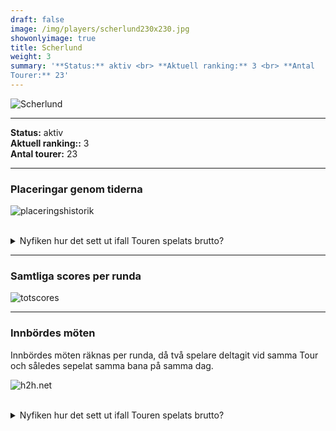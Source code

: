 ```yaml
---  
draft: false  
image: /img/players/scherlund230x230.jpg  
showonlyimage: true  
title: Scherlund  
weight: 3  
summary: '**Status:** aktiv <br> **Aktuell ranking:** 3 <br> **Antal
Tourer:** 23'  
---
```


![Scherlund](/img/players/scherlund230x230.jpg)

------------------------------------------------------------------------

**Status:** aktiv  
**Aktuell ranking::** 3  
**Antal tourer:** 23

------------------------------------------------------------------------

### Placeringar genom tiderna

![placeringshistorik](/playerstats/Scherlund.placing.net.png) <br><br>
<details> <summary>Nyfiken hur det sett ut ifall Touren spelats
brutto?</summary> <p>

![placeringshistorik](/playerstats/Scherlund.placing.gross.png) </p>
</details>

------------------------------------------------------------------------

### Samtliga scores per runda

![totscores](/playerstats/Scherlund.totscores.png)

------------------------------------------------------------------------

### Innbördes möten

Innbördes möten räknas per runda, då två spelare deltagit vid samma Tour
och således sepelat samma bana på samma dag.

![h2h.net](/playerstats/Scherlund.h2h.net.png) <br><br> <details>
<summary>Nyfiken hur det sett ut ifall Touren spelats brutto?</summary>
<p>

![h2h.gross](/playerstats/Scherlund.h2h.gross.png) </p> </details>
